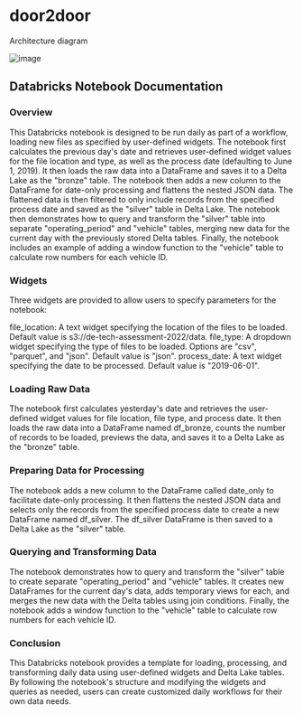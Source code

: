 # door2door

Architecture diagram

![image](https://user-images.githubusercontent.com/4832862/220592766-6257dc82-1556-46f7-b935-e21d07de6975.png)

## Databricks Notebook Documentation ##

### Overview ###

This Databricks notebook is designed to be run daily as part of a workflow, loading new files as specified by user-defined widgets. The notebook first calculates the previous day's date and retrieves user-defined widget values for the file location and type, as well as the process date (defaulting to June 1, 2019). It then loads the raw data into a DataFrame and saves it to a Delta Lake as the "bronze" table. The notebook then adds a new column to the DataFrame for date-only processing and flattens the nested JSON data. The flattened data is then filtered to only include records from the specified process date and saved as the "silver" table in Delta Lake. The notebook then demonstrates how to query and transform the "silver" table into separate "operating_period" and "vehicle" tables, merging new data for the current day with the previously stored Delta tables. Finally, the notebook includes an example of adding a window function to the "vehicle" table to calculate row numbers for each vehicle ID.

### Widgets ###

Three widgets are provided to allow users to specify parameters for the notebook:

file_location: A text widget specifying the location of the files to be loaded. Default value is s3://de-tech-assessment-2022/data.
file_type: A dropdown widget specifying the type of files to be loaded. Options are "csv", "parquet", and "json". Default value is "json".
process_date: A text widget specifying the date to be processed. Default value is "2019-06-01".

### Loading Raw Data ###

The notebook first calculates yesterday's date and retrieves the user-defined widget values for file location, file type, and process date. It then loads the raw data into a DataFrame named df_bronze, counts the number of records to be loaded, previews the data, and saves it to a Delta Lake as the "bronze" table.

### Preparing Data for Processing ###

The notebook adds a new column to the DataFrame called date_only to facilitate date-only processing. It then flattens the nested JSON data and selects only the records from the specified process date to create a new DataFrame named df_silver. The df_silver DataFrame is then saved to a Delta Lake as the "silver" table.

### Querying and Transforming Data ###

The notebook demonstrates how to query and transform the "silver" table to create separate "operating_period" and "vehicle" tables. It creates new DataFrames for the current day's data, adds temporary views for each, and merges the new data with the Delta tables using join conditions. Finally, the notebook adds a window function to the "vehicle" table to calculate row numbers for each vehicle ID.

### Conclusion ###
This Databricks notebook provides a template for loading, processing, and transforming daily data using user-defined widgets and Delta Lake tables. By following the notebook's structure and modifying the widgets and queries as needed, users can create customized daily workflows for their own data needs.
